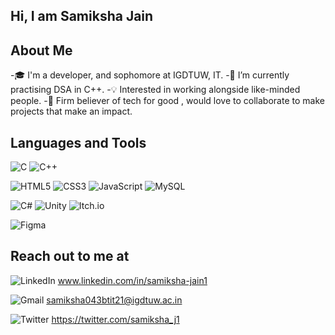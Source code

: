 ### <h2>Hi, I am Samiksha Jain </h2>

<!--
**jsamiksha1/jsamiksha1** is a ✨ _special_ ✨ repository because its `README.md` (this file) appears on your GitHub profile.-->
<h2>About Me</h2>

-🎓 I'm a developer, and sophomore at IGDTUW, IT.
-🌱 I’m currently practising DSA in C++.
-💡 Interested in working alongside like-minded people.
-💞️ Firm believer of tech for good , would love to collaborate to make projects that make an impact.


<h2>Languages and Tools</h2>

![C](https://img.shields.io/badge/c-%2300599C.svg?style=for-the-badge&logo=c&logoColor=white)
![C++](https://img.shields.io/badge/c++-%2300599C.svg?style=for-the-badge&logo=c%2B%2B&logoColor=white)

![HTML5](https://img.shields.io/badge/html5-%23E34F26.svg?style=for-the-badge&logo=html5&logoColor=white)
![CSS3](https://img.shields.io/badge/css3-%231572B6.svg?style=for-the-badge&logo=css3&logoColor=white)
![JavaScript](https://img.shields.io/badge/javascript-%23323330.svg?style=for-the-badge&logo=javascript&logoColor=%23F7DF1E)
![MySQL](https://img.shields.io/badge/mysql-%2300f.svg?style=for-the-badge&logo=mysql&logoColor=white)

![C#](https://img.shields.io/badge/c%23-%23239120.svg?style=for-the-badge&logo=c-sharp&logoColor=white)
![Unity](https://img.shields.io/badge/unity-%23000000.svg?style=for-the-badge&logo=unity&logoColor=white)
![Itch.io](https://img.shields.io/badge/Itch-%23FF0B34.svg?style=for-the-badge&logo=Itch.io&logoColor=white)

![Figma](https://img.shields.io/badge/figma-%23F24E1E.svg?style=for-the-badge&logo=figma&logoColor=white)


<h2>Reach out to me at </h2>

![LinkedIn](https://img.shields.io/badge/linkedin-%230077B5.svg?style=for-the-badge&logo=linkedin&logoColor=white) www.linkedin.com/in/samiksha-jain1

![Gmail](https://img.shields.io/badge/Gmail-D14836?style=for-the-badge&logo=gmail&logoColor=white) samiksha043btit21@igdtuw.ac.in

![Twitter](https://img.shields.io/badge/Twitter-%231DA1F2.svg?style=for-the-badge&logo=Twitter&logoColor=white) https://twitter.com/samiksha_j1

